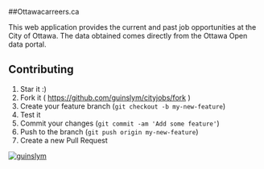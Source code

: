 ##Ottawacarreers.ca

This web application provides the current and past job opportunities at the City of Ottawa. The data obtained comes directly from the Ottawa Open data portal.



## Contributing

1. Star it :)
2. Fork it ( https://github.com/guinslym/cityjobs/fork )
3. Create your feature branch (`git checkout -b my-new-feature`)
4. Test it
5. Commit your changes (`git commit -am 'Add some feature'`)
6. Push to the branch (`git push origin my-new-feature`)
7. Create a new Pull Request



[![guinslym](https://s3.amazonaws.com/uifaces/faces/twitter/guinslym/128.jpg)](http://uifaces.com/guinslym)
